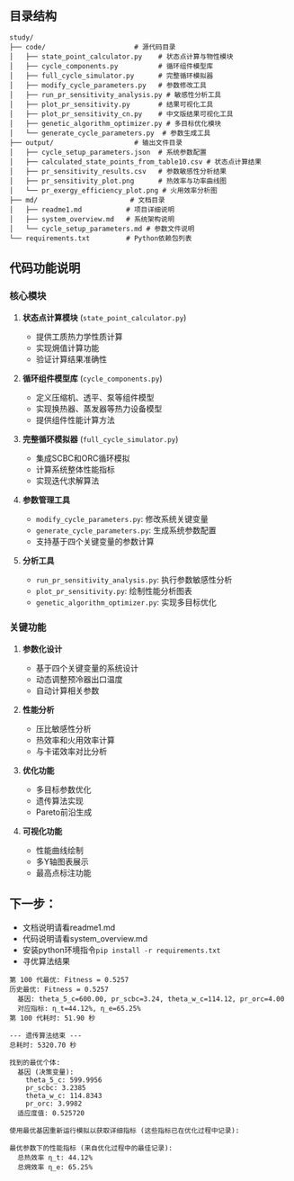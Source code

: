 ## 目录结构
```
study/
├── code/                      # 源代码目录
│   ├── state_point_calculator.py    # 状态点计算与物性模块
│   ├── cycle_components.py          # 循环组件模型库
│   ├── full_cycle_simulator.py      # 完整循环模拟器
│   ├── modify_cycle_parameters.py   # 参数修改工具
│   ├── run_pr_sensitivity_analysis.py # 敏感性分析工具
│   ├── plot_pr_sensitivity.py       # 结果可视化工具
│   ├── plot_pr_sensitivity_cn.py    # 中文版结果可视化工具
│   ├── genetic_algorithm_optimizer.py # 多目标优化模块
│   └── generate_cycle_parameters.py  # 参数生成工具
├── output/                    # 输出文件目录
│   ├── cycle_setup_parameters.json  # 系统参数配置
│   ├── calculated_state_points_from_table10.csv # 状态点计算结果
│   ├── pr_sensitivity_results.csv   # 参数敏感性分析结果
│   ├── pr_sensitivity_plot.png      # 热效率与功率曲线图
│   └── pr_exergy_efficiency_plot.png # 火用效率分析图
├── md/                       # 文档目录
│   ├── readme1.md           # 项目详细说明
│   ├── system_overview.md   # 系统架构说明
│   └── cycle_setup_parameters.md # 参数文件说明
└── requirements.txt         # Python依赖包列表
```

## 代码功能说明

### 核心模块
1. **状态点计算模块** (`state_point_calculator.py`)
   - 提供工质热力学性质计算
   - 实现㶲值计算功能
   - 验证计算结果准确性

2. **循环组件模型库** (`cycle_components.py`)
   - 定义压缩机、透平、泵等组件模型
   - 实现换热器、蒸发器等热力设备模型
   - 提供组件性能计算方法

3. **完整循环模拟器** (`full_cycle_simulator.py`)
   - 集成SCBC和ORC循环模拟
   - 计算系统整体性能指标
   - 实现迭代求解算法

4. **参数管理工具**
   - `modify_cycle_parameters.py`: 修改系统关键变量
   - `generate_cycle_parameters.py`: 生成系统参数配置
   - 支持基于四个关键变量的参数计算

5. **分析工具**
   - `run_pr_sensitivity_analysis.py`: 执行参数敏感性分析
   - `plot_pr_sensitivity.py`: 绘制性能分析图表
   - `genetic_algorithm_optimizer.py`: 实现多目标优化

### 关键功能
1. **参数化设计**
   - 基于四个关键变量的系统设计
   - 动态调整预冷器出口温度
   - 自动计算相关参数

2. **性能分析**
   - 压比敏感性分析
   - 热效率和火用效率计算
   - 与卡诺效率对比分析

3. **优化功能**
   - 多目标参数优化
   - 遗传算法实现
   - Pareto前沿生成

4. **可视化功能**
   - 性能曲线绘制
   - 多Y轴图表展示
   - 最高点标注功能

## 下一步：
- 文档说明请看readme1.md
- 代码说明请看system_overview.md
- 安装python环境指令`pip install -r requirements.txt`
- 寻优算法结果
```
第 100 代最优: Fitness = 0.5257
历史最优: Fitness = 0.5257
  基因: theta_5_c=600.00, pr_scbc=3.24, theta_w_c=114.12, pr_orc=4.00
  对应指标: η_t=44.12%, η_e=65.25%
第 100 代耗时: 51.90 秒

--- 遗传算法结束 ---
总耗时: 5320.70 秒

找到的最优个体:
  基因 (决策变量):
    theta_5_c: 599.9956
    pr_scbc: 3.2385
    theta_w_c: 114.8343
    pr_orc: 3.9982
  适应度值: 0.525720

使用最优基因重新运行模拟以获取详细指标 (这些指标已在优化过程中记录):

最优参数下的性能指标 (来自优化过程中的最佳记录):
  总热效率 η_t: 44.12%
  总㶲效率 η_e: 65.25%
  ```